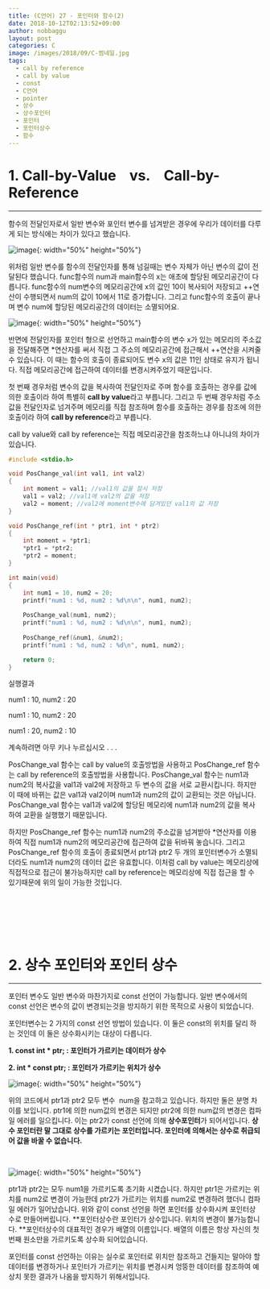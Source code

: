 ```yaml
---
title: (C언어) 27 - 포인터와 함수(2)
date: 2018-10-12T02:13:52+09:00
author: nobbaggu
layout: post
categories: C
image: /images/2018/09/C-썸네일.jpg
tags:
  - call by reference
  - call by value
  - const
  - C언어
  - pointer
  - 상수
  - 상수포인터
  - 포인터
  - 포인터상수
  - 함수
---
```

# 1. Call-by-Value    vs.    Call-by-Reference

* * *

함수의 전달인자로서 일반 변수와 포인터 변수를 넘겨받은 경우에 우리가 데이터를 다루게 되는 방식에는 차이가 있다고 했습니다.

![image](https://nobbaggu.github.io/images/2018/09/111.jpg){: width="50%" height="50%"}

위처럼 일반 변수를 함수의 전달인자를 통해 넘길때는 변수 자체가 아닌 변수의 값이 전달된다 했습니다. func함수의 num과 main함수의 x는 애초에 할당된 메모리공간이 다릅니다. func함수의 num변수의 메모리공간에 x의 값인 10이 복사되어 저장되고 ++연산이 수행되면서 num의 값이 10에서 11로 증가합니다. 그리고 func함수의 호출이 끝나며 변수 num에 할당된 메모리공간의 데이터는 소멸되어요.

![image](https://nobbaggu.github.io/images/2018/09/222.jpg){: width="50%" height="50%"}

반면에 전달인자를 포인터 형으로 선언하고 main함수의 변수 x가 있는 메모리의 주소값을 전달해주면 *연산자를 써서 직접 그 주소의 메모리공간에 접근해서 ++연산을 시켜줄 수 있습니다. 이 때는 함수의 호출이 종료되어도 변수 x의 값은 11인 상태로 유지가 됩니다. 직접 메모리공간에 접근하여 데이터를 변경시켜주었기 때문입니다.

첫 번째 경우처럼 변수의 값을 복사하여 전달인자로 주며 함수를 호출하는 경우를 값에 의한 호출이라 하여 특별히 **call by value**라고 부릅니다. 그리고 두 번째 경우처럼 주소값을 전달인자로 넘겨주며 메모리를 직접 참조하며 함수를 호출하는 경우를 참조에 의한 호출이라 하여 **call by reference**라고 부릅니다.

call by value와 call by reference는 직접 메모리공간을 참조하느냐 아니냐의 차이가 있습니다.

~~~ c
#include <stdio.h>

void PosChange_val(int val1, int val2)
{
    int moment = val1; //val1의 값을 잠시 저장
    val1 = val2; //val1에 val2의 값을 저장
    val2 = moment; //val2에 moment변수에 담겨있던 val1의 값 저장
}

void PosChange_ref(int * ptr1, int * ptr2)
{
    int moment = *ptr1;
    *ptr1 = *ptr2;
    *ptr2 = moment;
}

int main(void)
{
    int num1 = 10, num2 = 20;
    printf("num1 : %d, num2 : %d\n\n", num1, num2);
    
    PosChange_val(num1, num2);
    printf("num1 : %d, num2 : %d\n\n", num1, num2);
    
    PosChange_ref(&num1, &num2);
    printf("num1 : %d, num2 : %d\n", num1, num2);

    return 0;
}
~~~

실행결과

num1 : 10, num2 : 20


num1 : 10, num2 : 20


num1 : 20, num2 : 10


계속하려면 아무 키나 누르십시오 . . .

PosChange\_val 함수는 call by value의 호출방법을 사용하고 PosChange\_ref 함수는 call by reference의 호출방법을 사용합니다. PosChange\_val 함수는 num1과 num2의 복사값을 val1과 val2에 저장하고 두 변수의 값을 서로 교환시킵니다. 하지만 이 때에 바뀌는 값은 val1과 val2이며 num1과 num2의 값이 교환되는 것은 아닙니다. PosChange\_val 함수는 val1과 val2에 할당된 메모리에 num1과 num2의 값을 복사하여 교환을 실행했기 때문입니다.

하지만 PosChange\_ref 함수는 num1과 num2의 주소값을 넘겨받아 *연산자를 이용하여 직접 num1과 num2의 메모리공간에 접근하여 값을 뒤바꿔 놓습니다. 그리고 PosChange\_ref 함수의 호출이 종료되면서 ptr1과 ptr2 두 개의 포인터변수가 소멸되더라도 num1과 num2의 데이터 값은 유효합니다. 이처럼 call by value는 메모리상에 직접적으로 접근이 불가능하지만 call by reference는 메모리상에 직접 접근을 할 수 있기때문에 위의 일이 가능한 것입니다.

&nbsp;

&nbsp;

&nbsp;

# 2. 상수 포인터와 포인터 상수

* * *

포인터 변수도 일반 변수와 마찬가지로 const 선언이 가능합니다. 일반 변수에서의 const 선언은 변수의 값이 변경되는것을 방지하기 위한 목적으로 사용이 되었습니다.

포인터변수는 2 가지의 const 선언 방법이 있습니다. 이 둘은 const의 위치를 달리 하는 것인데 이 둘은 상수화시키는 대상이 다릅니다.

**1. const int * ptr; : 포인터가 가르키는 데이터가 상수**

**2. int * const ptr; : 포인터가 가르키는 위치가 상수**

![image](https://nobbaggu.github.io/images/2018/09/333.jpg){: width="50%" height="50%"}

위의 코드에서 ptr1과 ptr2 모두 변수  num을 참고하고 있습니다. 하지만 둘은 분명 차이를 보입니다. ptr1에 의한 num값의 변경은 되지만 ptr2에 의한 num값의 변경은 컴파일 에러를 일으킵니다. 이는 ptr2가 const 선언에 의해 **상수포인터**가 되어서입니다. **상수 포인터란 말 그대로 상수를 가르키는 포인터입니다. 포인터에 의해서는 상수로 취급되어 값을 바꿀 수 없습니다.**

&nbsp;

![image](https://nobbaggu.github.io/images/2018/09/444.jpg){: width="50%" height="50%"}

ptr1과 ptr2는 모두 num1을 가르키도록 초기화 시켰습니다. 하지만 ptr1은 가르키는 위치를 num2로 변경이 가능한데 ptr2가 가르키는 위치를 num2로 변경하려 했더니 컴파일 에러가 일어났습니다. 위와 같이 const 선언을 하면 포인터를 상수화시켜 포인터상수로 만들어버립니다. **포인터상수란 포인터가 상수입니다. 위치의 변경이 불가능합니다. **포인터상수의 대표적인 경우가 배열의 이름입니다. 배열의 이름은 항상 자신의 첫 번째 원소만을 가르키도록 상수화 되어있습니다.

포인터를 const 선언하는 이유는 실수로 포인터로 위치만 참조하고 건들지는 말아야 할 데이터를 변경하거나 포인터가 가르키는 위치를 변경시켜 엉뚱한 데이터를 참조하여 예상치 못한 결과가 나옴을 방지하기 위해서입니다.